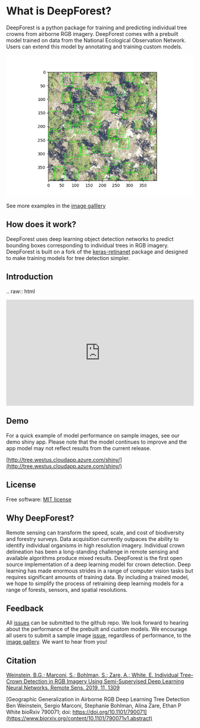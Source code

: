 # What is DeepForest?
DeepForest is a python package for training and predicting individual tree crowns from airborne RGB imagery. DeepForest comes with a prebuilt model trained on data from the National Ecological Observation Network. Users can extend this model by annotating and training custom models.

![](../www/image.png)

See more examples in the [image galllery](https://weecology.github.io/DeepForest/)

## How does it work?
DeepForest uses deep learning object detection networks to predict bounding boxes corresponding to individual trees in RGB imagery. DeepForest is built on a fork of the [keras-retinanet](https://github.com/fizyr/keras-retinanet) package and designed to make training models for tree detection simpler.

## Introduction
.. raw:: html

<div style="position: relative; padding-bottom: 56.25%; height: 0;"><iframe src="https://www.loom.com/embed/61ca0bc9001d4997bd080650dff0cf79" frameborder="0" webkitallowfullscreen mozallowfullscreen allowfullscreen style="position: absolute; top: 0; left: 0; width: 100%; height: 100%;"></iframe></div>

## Demo
For a quick example of model performance on sample images, see our demo shiny app. Please note that the model continues to improve and the app model may not reflect results from the current release.

[http://tree.westus.cloudapp.azure.com/shiny/](http://tree.westus.cloudapp.azure.com/shiny/)

## License
Free software: [MIT license](https://github.com/weecology/DeepForest/blob/master/LICENSE)

## Why DeepForest?
Remote sensing can transform the speed, scale, and cost of biodiversity and forestry surveys. Data acquisition currently outpaces the ability to identify individual organisms in high resolution imagery. Individual crown delineation has been a long-standing challenge in remote sensing and available algorithms produce mixed results. DeepForest is the first open source implementation of a deep learning model for crown detection. Deep learning has made enormous strides in a range of computer vision tasks but requires significant amounts of training data. By including a trained model, we hope to simplify the process of retraining deep learning models for a range of forests, sensors, and spatial resolutions.  


## Feedback
All [issues](https://github.com/weecology/DeepForest/issues/) can be submitted to the github repo. We look forward to hearing about the performance of the prebuilt and custom models. We encourage all users to submit a sample image [issue](https://github.com/weecology/DeepForest/issues/49), regardless of performance, to the [image gallery](https://weecology.github.io/DeepForest/). We want to hear from you!

## Citation

[Weinstein, B.G.; Marconi, S.; Bohlman, S.; Zare, A.; White, E. Individual Tree-Crown Detection in RGB Imagery Using Semi-Supervised Deep Learning Neural Networks.
Remote Sens. 2019, 11, 1309](https://www.mdpi.com/2072-4292/11/11/1309)

[Geographic Generalization in Airborne RGB Deep Learning Tree Detection Ben Weinstein, Sergio Marconi, Stephanie Bohlman, Alina Zare, Ethan P White
bioRxiv 790071; doi: https://doi.org/10.1101/790071](https://www.biorxiv.org/content/10.1101/790071v1.abstract)
